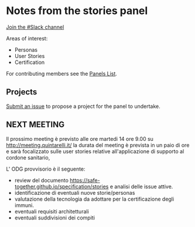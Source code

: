 # Notes from the stories panel

[Join the #Slack channel](https://safetogether2020.slack.com/app_redirect?channel=stories)


Areas of interest:

* Personas
* User Stories
* Certification

For contributing members see the
[Panels List](https://safe-together.github.io/specification/#stories-panel).

## Projects

[Submit an issue](https://github.com/safe-together/specification/issues)
to propose a project for the panel to undertake.

## NEXT MEETING

Il prossimo meeting è previsto alle ore martedi 14 ore 9.00 su http://meeting.quintarelli.it/
la durata del meeting è prevista in un paio di ore e sarà focalizzato sulle user stories relative all'applicazione di
supporto al cordone sanitario,

L' ODG provvisorio è il seguente:

- review del documento https://safe-together.github.io/specification/stories e analisi delle issue attive.
- identificazione di eventuali nuove storie/personas
- valutazione della tecnologia da adottare per la certificazione degli immuni.
- eventuali requisiti architetturali
- eventuali suddivisioni dei compiti
